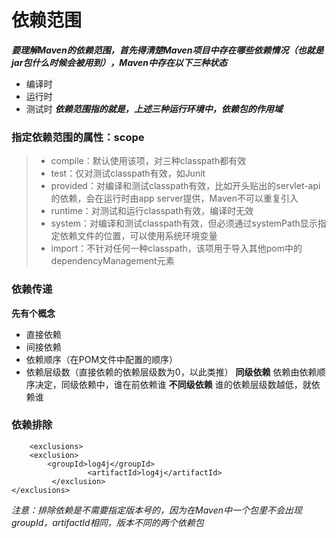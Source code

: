 # 依赖范围
***要理解Maven的依赖范围，首先得清楚Maven项目中存在哪些依赖情况（也就是jar包什么时候会被用到），Maven中存在以下三种状态***
* 编译时
* 运行时
* 测试时
***依赖范围指的就是，上述三种运行环境中，依赖包的作用域***
### 指定依赖范围的属性：scope
> * compile：默认使用该项，对三种classpath都有效
> * test：仅对测试classpath有效，如Junit
> * provided：对编译和测试classpath有效，比如开头贴出的servlet-api的依赖，会在运行时由app server提供，Maven不可以重复引入
> * runtime：对测试和运行classpath有效，编译时无效
> * system：对编译和测试classpath有效，但必须通过systemPath显示指定依赖文件的位置，可以使用系统环境变量
> * import：不针对任何一种classpath，该项用于导入其他pom中的dependencyManagement元素
### 依赖传递
**先有个概念**
* 直接依赖
* 间接依赖
* 依赖顺序（在POM文件中配置的顺序）
* 依赖层级数（直接依赖的依赖层级数为0，以此类推）
**同级依赖**
	依赖由依赖顺序决定，同级依赖中，谁在前依赖谁
**不同级依赖**
	谁的依赖层级数越低，就依赖谁
### 依赖排除
		<exclusions>
		<exclusion>
			<groupId>log4j</groupId>
	                 <artifactId>log4j</artifactId>
	         </exclusion>
	</exclusions>
*注意：排除依赖是不需要指定版本号的，因为在Maven中一个包里不会出现groupId，artifactId相同，版本不同的两个依赖包*




